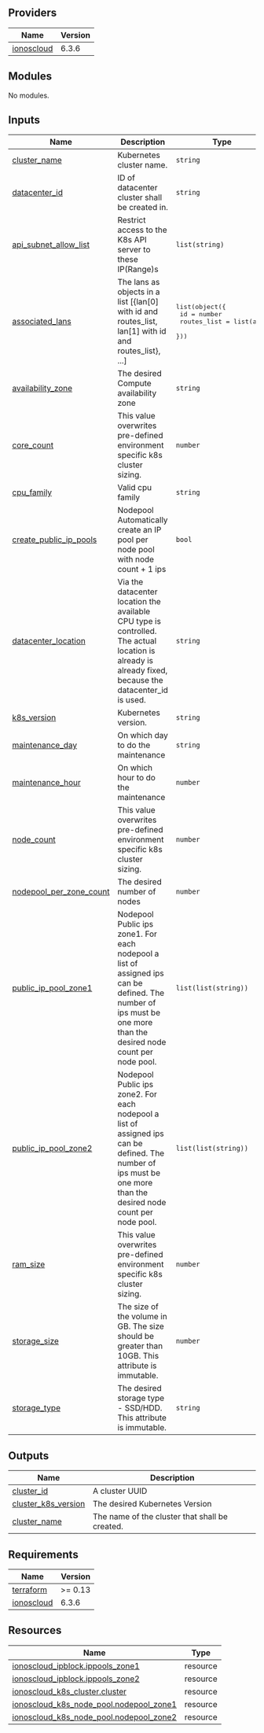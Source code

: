 <!-- BEGIN_TF_DOCS -->

## Providers

| Name | Version |
|------|---------|
| <a name="provider_ionoscloud"></a> [ionoscloud](#provider\_ionoscloud) | 6.3.6 |
## Modules

No modules.
## Inputs

| Name | Description | Type | Default | Required |
|------|-------------|------|---------|:--------:|
| <a name="input_cluster_name"></a> [cluster\_name](#input\_cluster\_name) | Kubernetes cluster name. | `string` | n/a | yes |
| <a name="input_datacenter_id"></a> [datacenter\_id](#input\_datacenter\_id) | ID of datacenter cluster shall be created in. | `string` | n/a | yes |
| <a name="input_api_subnet_allow_list"></a> [api\_subnet\_allow\_list](#input\_api\_subnet\_allow\_list) | Restrict access to the K8s API server to these IP(Range)s | `list(string)` | `null` | no |
| <a name="input_associated_lans"></a> [associated\_lans](#input\_associated\_lans) | The lans as objects in a list [{lan[0] with id and routes\_list, lan[1] with id and routes\_list}, ...] | <pre>list(object({<br>    id             = number<br>    routes_list    = list(any)<br>  }))</pre> | `[]` | no |
| <a name="input_availability_zone"></a> [availability\_zone](#input\_availability\_zone) | The desired Compute availability zone | `string` | `"ZONE_1"` | no |
| <a name="input_core_count"></a> [core\_count](#input\_core\_count) | This value overwrites pre-defined environment specific k8s cluster sizing. | `number` | `null` | no |
| <a name="input_cpu_family"></a> [cpu\_family](#input\_cpu\_family) | Valid cpu family | `string` | `"INTEL_SKYLAKE"` | no |
| <a name="input_create_public_ip_pools"></a> [create\_public\_ip\_pools](#input\_create\_public\_ip\_pools) | Nodepool Automatically create an IP pool per node pool with node count + 1 ips | `bool` | `false` | no |
| <a name="input_datacenter_location"></a> [datacenter\_location](#input\_datacenter\_location) | Via the datacenter location the available CPU type is controlled. The actual location is already is already fixed, because the datacenter\_id is used. | `string` | `"de/txt"` | no |
| <a name="input_k8s_version"></a> [k8s\_version](#input\_k8s\_version) | Kubernetes version. | `string` | `"1.24.15"` | no |
| <a name="input_maintenance_day"></a> [maintenance\_day](#input\_maintenance\_day) | On which day to do the maintenance | `string` | `"Saturday"` | no |
| <a name="input_maintenance_hour"></a> [maintenance\_hour](#input\_maintenance\_hour) | On which hour to do the maintenance | `number` | `3` | no |
| <a name="input_node_count"></a> [node\_count](#input\_node\_count) | This value overwrites pre-defined environment specific k8s cluster sizing. | `number` | `1` | no |
| <a name="input_nodepool_per_zone_count"></a> [nodepool\_per\_zone\_count](#input\_nodepool\_per\_zone\_count) | The desired number of nodes | `number` | `0` | no |
| <a name="input_public_ip_pool_zone1"></a> [public\_ip\_pool\_zone1](#input\_public\_ip\_pool\_zone1) | Nodepool Public ips zone1. For each nodepool a list of assigned ips can be defined. The number of ips must be one more than the desired node count per node pool. | `list(list(string))` | `null` | no |
| <a name="input_public_ip_pool_zone2"></a> [public\_ip\_pool\_zone2](#input\_public\_ip\_pool\_zone2) | Nodepool Public ips zone2. For each nodepool a list of assigned ips can be defined. The number of ips must be one more than the desired node count per node pool. | `list(list(string))` | `null` | no |
| <a name="input_ram_size"></a> [ram\_size](#input\_ram\_size) | This value overwrites pre-defined environment specific k8s cluster sizing. | `number` | `8192` | no |
| <a name="input_storage_size"></a> [storage\_size](#input\_storage\_size) | The size of the volume in GB. The size should be greater than 10GB. This attribute is immutable. | `number` | `100` | no |
| <a name="input_storage_type"></a> [storage\_type](#input\_storage\_type) | The desired storage type - SSD/HDD. This attribute is immutable. | `string` | `"SSD"` | no |
## Outputs

| Name | Description |
|------|-------------|
| <a name="output_cluster_id"></a> [cluster\_id](#output\_cluster\_id) | A cluster UUID |
| <a name="output_cluster_k8s_version"></a> [cluster\_k8s\_version](#output\_cluster\_k8s\_version) | The desired Kubernetes Version |
| <a name="output_cluster_name"></a> [cluster\_name](#output\_cluster\_name) | The name of the cluster that shall be created. |
## Requirements

| Name | Version |
|------|---------|
| <a name="requirement_terraform"></a> [terraform](#requirement\_terraform) | >= 0.13 |
| <a name="requirement_ionoscloud"></a> [ionoscloud](#requirement\_ionoscloud) | 6.3.6 |
## Resources

| Name | Type |
|------|------|
| [ionoscloud_ipblock.ippools_zone1](https://registry.terraform.io/providers/ionos-cloud/ionoscloud/6.3.6/docs/resources/ipblock) | resource |
| [ionoscloud_ipblock.ippools_zone2](https://registry.terraform.io/providers/ionos-cloud/ionoscloud/6.3.6/docs/resources/ipblock) | resource |
| [ionoscloud_k8s_cluster.cluster](https://registry.terraform.io/providers/ionos-cloud/ionoscloud/6.3.6/docs/resources/k8s_cluster) | resource |
| [ionoscloud_k8s_node_pool.nodepool_zone1](https://registry.terraform.io/providers/ionos-cloud/ionoscloud/6.3.6/docs/resources/k8s_node_pool) | resource |
| [ionoscloud_k8s_node_pool.nodepool_zone2](https://registry.terraform.io/providers/ionos-cloud/ionoscloud/6.3.6/docs/resources/k8s_node_pool) | resource |
<!-- END_TF_DOCS -->